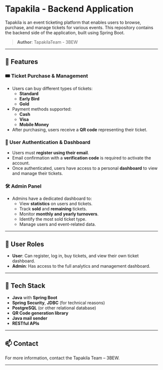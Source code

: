 # Tapakila - Backend Application

Tapakila is an event ticketing platform that enables users to browse, purchase, and manage tickets for various events. This repository contains the backend side of the application, built using Spring Boot.

> **Author**: TapakilaTeam - 3BEW

---

## 🚀 Features

### 🎟 Ticket Purchase & Management
- Users can buy different types of tickets:
  - **Standard**
  - **Early Bird**
  - **Gold**
- Payment methods supported:
  - **Cash**
  - **Visa**
  - **Mobile Money**
- After purchasing, users receive a **QR code** representing their ticket.

### 👥 User Authentication & Dashboard
- Users must **register using their email**.
- Email confirmation with a **verification code** is required to activate the account.
- Once authenticated, users have access to a personal **dashboard** to view and manage their tickets.

### 🛠 Admin Panel
- Admins have a dedicated dashboard to:
  - View **statistics** on users and tickets.
  - Track **sold** and **remaining** tickets.
  - Monitor **monthly and yearly turnovers**.
  - Identify the most sold ticket type.
  - Manage users and event-related data.

---

## 👤 User Roles

- **User**: Can register, log in, buy tickets, and view their own ticket dashboard.
- **Admin**: Has access to the full analytics and management dashboard.

---

## 🧰 Tech Stack

- **Java** with **Spring Boot**
- **Spring Security**, **JDBC** (for technical reasons)
- **PostgreSQL** (or other relational database)
- **QR Code generation library**
- **Java mail sender**
- **RESTful APIs**

---

## 📫 Contact

For more information, contact the Tapakila Team – 3BEW.

---


